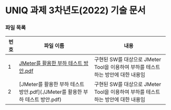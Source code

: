# UNIQ 과제 3차년도(2022) 기술 문서

### 파일 목록
번호 | 파일 이름 | 내용
--- | ------------ | -------------
1 | [JMeter를 활용한 부하 테스트 방안.pdf](https://github.com/etri-city-traffic-brain/docs/blob/master/%EA%B8%B0%EC%88%A0%EB%AC%B8%EC%84%9C/2022%EB%85%84/JMeter%EB%A5%BC%20%ED%99%9C%EC%9A%A9%ED%95%9C%20%EB%B6%80%ED%95%98%20%ED%85%8C%EC%8A%A4%ED%8A%B8%20%EB%B0%A9%EC%95%88.pdf) | 구현된 SW를 대상으로 JMeter Tool을 이용하여 부하를 테스트하는 방안에 대한 내용임
2| [JMeter를 활용한 부하 테스트 방안.pdf](./JMeter를 활용한 부하 테스트 방안.pdf) | 구현된 SW를 대상으로 JMeter Tool을 이용하여 부하를 테스트하는 방안에 대한 내용임
